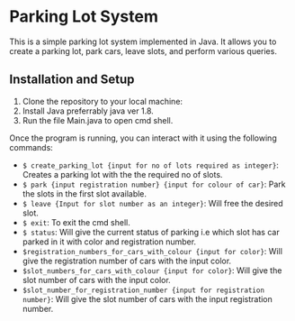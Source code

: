 # Parking Lot System

This is a simple parking lot system implemented in Java. It allows you to create a parking lot, park cars, leave slots, and perform various queries.

## Installation and Setup

1. Clone the repository to your local machine:
2. Install Java preferrably java ver 1.8.
3. Run the file Main.java to open cmd shell.

Once the program is running, you can interact with it using the following commands:

- `$ create_parking_lot {input for no of lots required as integer}`: Creates a parking lot with the the required no of slots.
- `$ park {input registration number} {input for colour of car}`: Park the slots in the first slot available.
- `$ leave {Input for slot number as an integer}`: Will free the desired slot.
- `$ exit`: To exit the cmd shell.
- `$ status`: Will give the current status of parking i.e which slot has car parked in it with color and registration number.
- `$registration_numbers_for_cars_with_colour {input for color}`: Will give the registration number of cars with the input color.
- `$slot_numbers_for_cars_with_colour {input for color}`: Will give the slot number of cars with the input color.
- `$slot_number_for_registration_number {input for registration number}`: Will give the slot number of cars with the input registration number.
  
